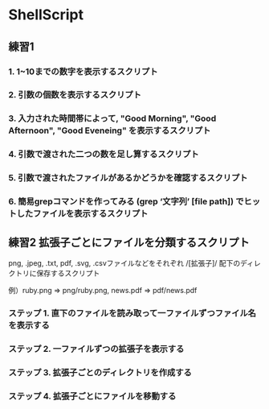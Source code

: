 
# ShellScript

## 練習1

### 1. 1~10までの数字を表示するスクリプト

### 2. 引数の個数を表示するスクリプト

### 3. 入力された時間帯によって, "Good Morning", "Good Afternoon", "Good Eveneing" を表示するスクリプト

### 4. 引数で渡された二つの数を足し算するスクリプト

### 5. 引数で渡されたファイルがあるかどうかを確認するスクリプト

### 6. 簡易grepコマンドを作ってみる (grep ‘文字列’ [file path]) でヒットしたファイルを表示するスクリプト


## 練習2 拡張子ごとにファイルを分類するスクリプト

png, .jpeg, .txt, pdf, .svg, .csvファイルなどをそれぞれ
/[拡張子]/ 配下のディレクトリに保存するスクリプト


例）ruby.png => png/ruby.png, news.pdf => pdf/news.pdf

### ステップ 1. 直下のファイルを読み取って一ファイルずつファイル名を表示する

### ステップ 2. 一ファイルずつの拡張子を表示する

### ステップ 3. 拡張子ごとのディレクトリを作成する

### ステップ 4. 拡張子ごとにファイルを移動する


